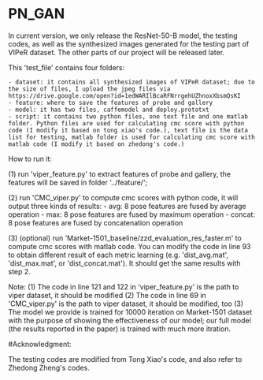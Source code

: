 # PN_GAN
In current version, we only release the ResNet-50-B model, the testing codes, as well as the synthesized images generated for the testing part of VIPeR dataset. The other parts of our project will be released later.


This 'test_file' contains four folders:
    
	- dataset: it contains all synthesized images of VIPeR dataset; due to the size of files, I upload the jpeg files via  
	https://drive.google.com/open?id=1edWARIlBcaRFNrrgehUZhnoxXbsmQsKI
    - feature: where to save the features of probe and gallery
    - model: it has two files, caffemodel and deploy.prototxt
    - script: it contains two python files, one text file and one matlab folder. Python files are used for calculating cmc score with python code (I modify it based on tong xiao's code.), text file is the data list for testing, matlab folder is used for calculating cmc score with matlab code (I modify it based on zhedong's code.)

How to run it:

(1) run 'viper_feature.py' to extract features of probe and gallery, the features will be saved in folder '../feature/';

(2) run 'CMC_viper.py' to compute cmc scores with python code, it will output three kinds of results: 
    - avg: 8 pose features are fused by average operation
    - max: 8 pose features are fused by maximum operation
    - concat: 8 pose features are fused by concatenation operation

(3) (optional) run 'Market-1501_baseline/zzd_evaluation_res_faster.m' to compute cmc scores with matlab code. You can modify the code in line 93 to obtain different result of each metric learning (e.g. 'dist_avg.mat', 'dist_max.mat', or 'dist_concat.mat'). It should get the same results with step 2.

Note: (1) The code in line 121 and 122 in 'viper_feature.py' is the path to viper dataset, it should be modified
      (2) The code in line 69 in 'CMC_viper.py' is the path to viper dataset, it should be modified, too
	  (3) The model we provide is trained for 10000 iteration on Market-1501 dataset with the purpose of showing the effectiveness of our model; our full model (the results reported in the paper) is trained with much more itration.
	  
	 	 
#Acknowledgment:

The testing codes are modified from Tong Xiao's code, and also refer to Zhedong Zheng's codes.

 

